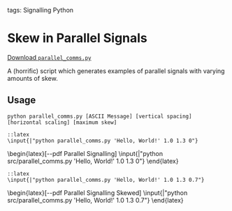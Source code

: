 tags: Signalling
      Python

Skew in Parallel Signals
========================

[Download `parallel_comms.py`](file://src/parallel_comms.py)

A (horrific) script which generates examples of parallel signals with varying
amounts of skew.

Usage
-----

	python parallel_comms.py [ASCII Message] [vertical spacing] [horizontal scaling] [maximum skew]

	::latex
	\input{|"python parallel_comms.py 'Hello, World!' 1.0 1.3 0"}

\begin{latex}[--pdf Parallel Signalling]
	\input{|"python src/parallel_comms.py 'Hello, World!' 1.0 1.3 0"}
\end{latex}

	::latex
	\input{|"python parallel_comms.py 'Hello, World!' 1.0 1.3 0.7"}

\begin{latex}[--pdf Parallel Signalling Skewed]
	\input{|"python src/parallel_comms.py 'Hello, World!' 1.0 1.3 0.7"}
\end{latex}
